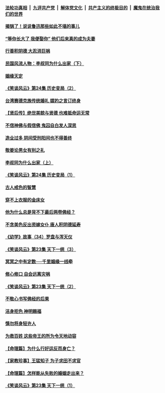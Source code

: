####  [法轮功真相](../../../../basic/blob/master/README.md?t=08210139) &nbsp;|&nbsp; [九评共产党](../../../../9ping.md/blob/master/README.md?t=08210139) &nbsp;|&nbsp; [解体党文化](../../../../jtdwh.md/blob/master/README.md?t=08210139)  &nbsp;|&nbsp; [共产主义的终极目的](../../../../gczydzjmd.md/blob/master/README.md?t=08210139) &nbsp;|&nbsp; [魔鬼在统治我们的世界](../../../../mgztzwmdsj.md/blob/master/README.md?t=08210139) 

#### [揭锅了！说说鲁迅那些如此不堪的事儿](../pages/prog647/a102647672.md?t=08210139) 

#### [“等你长大了 我便娶你” 他们后来真的成为夫妻](../pages/prog647/a102647657.md?t=08210139) 

#### [行善积阴德 大忍消巨祸](../pages/prog647/a102647644.md?t=08210139) 

#### [民国风流人物：李叔同为什么出家（下）](../pages/prog647/a102647636.md?t=08210139) 

#### [姻缘天定](../pages/prog647/a102646895.md?t=08210139) 

#### [《笑谈风云》第24集 历史变局（2）](../pages/prog647/a102646879.md?t=08210139) 

#### [台湾赛德克族传统婚礼 媒妁之言订终身](../pages/prog647/a102646649.md?t=08210139) 

#### [【贤后传】绝世美貌与贤德 也难抵命运无常](../pages/prog647/a102646047.md?t=08210139) 

#### [不信神佛与假信佛 鬼囚自白发人深思](../pages/prog647/a102646033.md?t=08210139) 

#### [造业过多 阴间受刑阳间也不得善终](../pages/prog647/a102646010.md?t=08210139) 

#### [敬姜论男女有别之礼](../pages/prog647/a102645258.md?t=08210139) 

#### [李叔同为什么出家（上）](../pages/prog647/a102645242.md?t=08210139) 

#### [《笑谈风云》第24集 历史变局（1）](../pages/prog647/a102645211.md?t=08210139) 

#### [古人戒色的智慧](../pages/prog647/a102644639.md?t=08210139) 

#### [穿不上衣服的金床女](../pages/prog647/a102644620.md?t=08210139) 

#### [他为什么总是背不下最后两卷佛经？](../pages/prog647/a102644587.md?t=08210139) 

#### [不贪美色反出资嫁女仆 唐人积阴德延寿](../pages/prog647/a102643957.md?t=08210139) 

#### [《幼学》故事（34）罗盘与浑天仪](../pages/prog647/a102643951.md?t=08210139) 

#### [《笑谈风云》第23集 天下一统（3）](../pages/prog647/a102643937.md?t=08210139) 

#### [冥冥之中有定数──千里姻缘一线牵](../pages/prog647/a102643074.md?t=08210139) 

#### [修心修口 自会远离灾祸](../pages/prog647/a102643036.md?t=08210139) 

#### [《笑谈风云》第23集 天下一统（2）](../pages/prog647/a102643014.md?t=08210139) 

#### [不敬心书写佛经的后果](../pages/prog647/a102642368.md?t=08210139) 

#### [洁身拒色 神明赐福](../pages/prog647/a102642363.md?t=08210139) 

#### [慎勿将身轻许人](../pages/prog647/a102642222.md?t=08210139) 

#### [为救百姓 这些帝王的所为令天地动容](../pages/prog647/a102642052.md?t=08210139) 

#### [【命理篇】为什么行好运反而身亡？](../pages/prog647/a102641592.md?t=08210139) 

#### [【家教珍事】王猛知子 为子求田不求官](../pages/prog647/a102641580.md?t=08210139) 

#### [【命理篇】怎样能从失败的婚姻走出来？](../pages/prog647/a102640802.md?t=08210139) 

#### [《笑谈风云》第23集 天下一统（1）](../pages/prog647/a102640791.md?t=08210139) 

